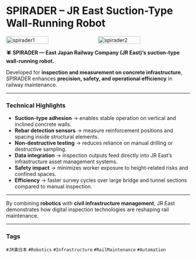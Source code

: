# SPIRADER – JR East Suction-Type Wall-Running Robot

<div style="display:flex;flex-wrap:wrap;gap:10px">
  <img src="/alvin-site/JPG_VID/PXL_20240515_075819881.jpg?v=3" alt="spirader1" width="48%">
  <img src="/alvin-site/JPG_VID/PXL_20240515_075852771.jpg?v=3" alt="spirader2" width="48%">
</div>

🕷️ **SPIRADER — East Japan Railway Company (JR East)’s suction-type wall-running robot.**  

Developed for **inspection and measurement on concrete infrastructure**, SPIRADER enhances **precision, safety, and operational efficiency** in railway maintenance.  

---

### Technical Highlights
- **Suction-type adhesion** → enables stable operation on vertical and inclined concrete walls.  
- **Rebar detection sensors** → measure reinforcement positions and spacing inside structural elements.  
- **Non-destructive testing** → reduces reliance on manual drilling or destructive sampling.  
- **Data integration** → inspection outputs feed directly into JR East’s infrastructure asset management systems.  
- **Safety impact** → minimizes worker exposure to height-related risks and confined spaces.  
- **Efficiency** → faster survey cycles over large bridge and tunnel sections compared to manual inspection.  

---

By combining **robotics** with **civil infrastructure management**, JR East demonstrates how digital inspection technologies are reshaping rail maintenance.  

---

### Tags  
`#JR東日本` `#Robotics` `#Infrastructure` `#RailMaintenance` `#Automation`
